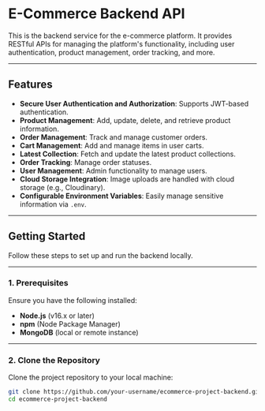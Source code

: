 # E-Commerce Backend API

This is the backend service for the e-commerce platform. It provides RESTful APIs for managing the platform's functionality, including user authentication, product management, order tracking, and more.

---

## **Features**
- **Secure User Authentication and Authorization**: Supports JWT-based authentication.
- **Product Management**: Add, update, delete, and retrieve product information.
- **Order Management**: Track and manage customer orders.
- **Cart Management**: Add and manage items in user carts.
- **Latest Collection**: Fetch and update the latest product collections.
- **Order Tracking**: Manage order statuses.
- **User Management**: Admin functionality to manage users.
- **Cloud Storage Integration**: Image uploads are handled with cloud storage (e.g., Cloudinary).
- **Configurable Environment Variables**: Easily manage sensitive information via `.env`.

---

## **Getting Started**

Follow these steps to set up and run the backend locally.

---

### **1. Prerequisites**
Ensure you have the following installed:
- **Node.js** (v16.x or later)
- **npm** (Node Package Manager)
- **MongoDB** (local or remote instance)

---

### **2. Clone the Repository**
Clone the project repository to your local machine:
```bash
git clone https://github.com/your-username/ecommerce-project-backend.git
cd ecommerce-project-backend
